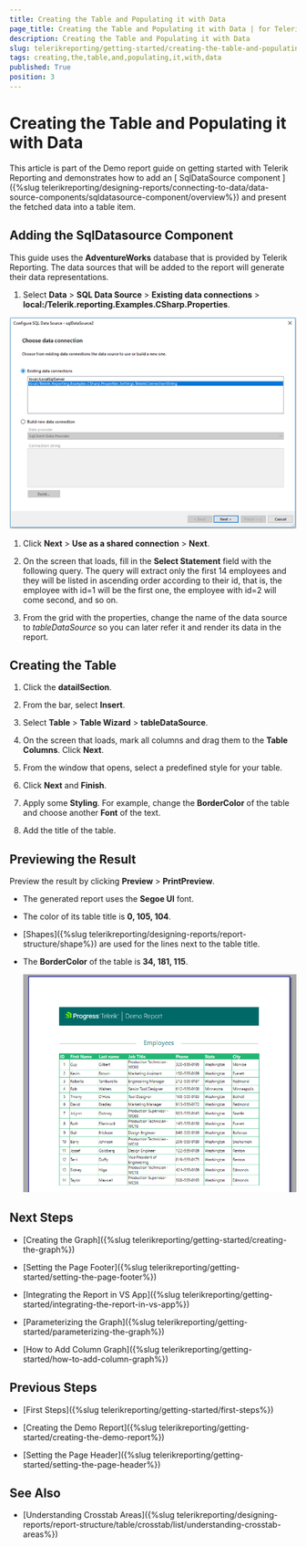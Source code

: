 ```yaml
---
title: Creating the Table and Populating it with Data
page_title: Creating the Table and Populating it with Data | for Telerik Reporting Documentation
description: Creating the Table and Populating it with Data
slug: telerikreporting/getting-started/creating-the-table-and-populating-it-with-data
tags: creating,the,table,and,populating,it,with,data
published: True
position: 3
---
```


# Creating the Table and Populating it with Data



This article is part of the Demo report guide on getting started with Telerik Reporting and demonstrates how to add an
        [
          SqlDataSource component
        ]({%slug telerikreporting/designing-reports/connecting-to-data/data-source-components/sqldatasource-component/overview%})
        and present the fetched data into a table item.
      

## Adding the SqlDatasource Component

This guide uses the __AdventureWorks__ database that is provided by Telerik Reporting.
          The data sources that will be added to the report will generate their data representations.
        

1. Select __Data__ > __SQL Data Source__ > __Existing data connections__ > __local:/Telerik.reporting.Examples.CSharp.Properties__.
              
  ![3](images/3.PNG)

1. Click __Next__ > __Use as a shared connection__ > __Next__.
            

1. On the screen that loads, fill in the __Select Statement__ field with the following query.
              The query will extract only the first 14 employees and they will be listed in ascending order according to their id, that is,
              the employee with id=1 will be the first one, the employee with id=2 will come second, and so on.
            





1. From the grid with the properties, change the name of the data source to *tableDataSource* so you can later refer it and render its data in the report.
            

## Creating the Table

1. Click the __datailSection__.
            

1. From the bar, select __Insert__.
            

1. Select __Table__ > __Table Wizard__ > __tableDataSource__.
            

1. On the screen that loads, mark all columns and drag them to the __Table Columns__. Click __Next__.
            

1. From the window that opens, select a predefined style for your table.
            

1. Click __Next__ and __Finish__.
            

1. Apply some __Styling__. For example, change the __BorderColor__ of the table and choose another __Font__ of the text.
            

1. Add the title of the table.
            

## Previewing the Result

Preview the result by clicking __Preview__ > __PrintPreview__.
        

* The generated report uses the __Segoe UI__ font.
            

* The color of its table title is __0, 105, 104__.
            

* [Shapes]({%slug telerikreporting/designing-reports/report-structure/shape%}) are used for the lines next to the table title.
            

* The __BorderColor__ of the table is __34, 181, 115__.
              
  ![Employees](images/Employees.PNG)

## Next Steps

* [Creating the Graph]({%slug telerikreporting/getting-started/creating-the-graph%})

* [Setting the Page Footer]({%slug telerikreporting/getting-started/setting-the-page-footer%})

* [Integrating the Report in VS App]({%slug telerikreporting/getting-started/integrating-the-report-in-vs-app%})

* [Parameterizing the Graph]({%slug telerikreporting/getting-started/parameterizing-the-graph%})

* [How to Add Column Graph]({%slug telerikreporting/getting-started/how-to-add-column-graph%})

## Previous Steps

* [First Steps]({%slug telerikreporting/getting-started/first-steps%})

* [Creating the Demo Report]({%slug telerikreporting/getting-started/creating-the-demo-report%})

* [Setting the Page Header]({%slug telerikreporting/getting-started/setting-the-page-header%})

## See Also

* [Understanding Crosstab Areas]({%slug telerikreporting/designing-reports/report-structure/table/crosstab/list/understanding-crosstab-areas%})
